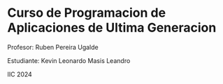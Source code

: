 # Curso de Programacion de Aplicaciones de Ultima Generacion

Profesor: Ruben Pereira Ugalde

Estudiante: Kevin Leonardo Masis Leandro

IIC 2024
